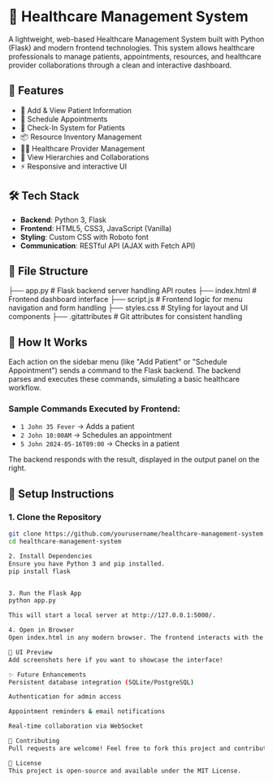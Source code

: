 # 🏥 Healthcare Management System

A lightweight, web-based Healthcare Management System built with Python (Flask) and modern frontend technologies. This system allows healthcare professionals to manage patients, appointments, resources, and healthcare provider collaborations through a clean and interactive dashboard.

## 🚀 Features

- 👤 Add & View Patient Information
- 📅 Schedule Appointments
- 🏥 Check-In System for Patients
- 📦 Resource Inventory Management
- 👨‍⚕️ Healthcare Provider Management
- 🧭 View Hierarchies and Collaborations
- ⚡ Responsive and interactive UI

## 🛠️ Tech Stack

- **Backend**: Python 3, Flask
- **Frontend**: HTML5, CSS3, JavaScript (Vanilla)
- **Styling**: Custom CSS with Roboto font
- **Communication**: RESTful API (AJAX with Fetch API)

## 📁 File Structure

├── app.py # Flask backend server handling API routes
├── index.html # Frontend dashboard interface
├── script.js # Frontend logic for menu navigation and form handling
├── styles.css # Styling for layout and UI components
├── .gitattributes # Git attributes for consistent handling


## 🧪 How It Works

Each action on the sidebar menu (like "Add Patient" or "Schedule Appointment") sends a command to the Flask backend. The backend parses and executes these commands, simulating a basic healthcare workflow.

### Sample Commands Executed by Frontend:

- `1 John 35 Fever` → Adds a patient
- `2 John 10:00AM` → Schedules an appointment
- `5 John 2024-05-16T09:00` → Checks in a patient

The backend responds with the result, displayed in the output panel on the right.

## 🔧 Setup Instructions

### 1. Clone the Repository

```bash
git clone https://github.com/yourusername/healthcare-management-system.git
cd healthcare-management-system

2. Install Dependencies
Ensure you have Python 3 and pip installed.
pip install flask


3. Run the Flask App
python app.py

This will start a local server at http://127.0.0.1:5000/.

4. Open in Browser
Open index.html in any modern browser. The frontend interacts with the Flask backend at localhost.

📸 UI Preview
Add screenshots here if you want to showcase the interface!

✨ Future Enhancements
Persistent database integration (SQLite/PostgreSQL)

Authentication for admin access

Appointment reminders & email notifications

Real-time collaboration via WebSocket

🤝 Contributing
Pull requests are welcome! Feel free to fork this project and contribute by fixing bugs or adding new features.

📄 License
This project is open-source and available under the MIT License.


